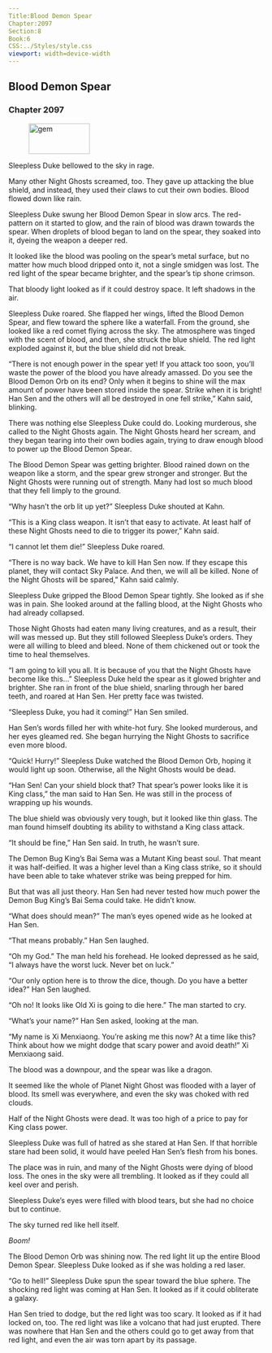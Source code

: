 ```yaml
---
Title:Blood Demon Spear 
Chapter:2097 
Section:8 
Book:6 
CSS:../Styles/style.css 
viewport: width=device-width
---
```

  
## Blood Demon Spear
### Chapter 2097
  
<figure>
	<img src="../Images/gem.gif" alt="gem" id="gem" width="120" height="60" />
</figure>
  

  
Sleepless Duke bellowed to the sky in rage.

Many other Night Ghosts screamed, too. They gave up attacking the blue shield, and instead, they used their claws to cut their own bodies. Blood flowed down like rain.

Sleepless Duke swung her Blood Demon Spear in slow arcs. The red-pattern on it started to glow, and the rain of blood was drawn towards the spear. When droplets of blood began to land on the spear, they soaked into it, dyeing the weapon a deeper red.

It looked like the blood was pooling on the spear’s metal surface, but no matter how much blood dripped onto it, not a single smidgen was lost. The red light of the spear became brighter, and the spear’s tip shone crimson.

That bloody light looked as if it could destroy space. It left shadows in the air.

Sleepless Duke roared. She flapped her wings, lifted the Blood Demon Spear, and flew toward the sphere like a waterfall. From the ground, she looked like a red comet flying across the sky. The atmosphere was tinged with the scent of blood, and then, she struck the blue shield. The red light exploded against it, but the blue shield did not break.

“There is not enough power in the spear yet! If you attack too soon, you’ll waste the power of the blood you have already amassed. Do you see the Blood Demon Orb on its end? Only when it begins to shine will the max amount of power have been stored inside the spear. Strike when it is bright! Han Sen and the others will all be destroyed in one fell strike,” Kahn said, blinking.

There was nothing else Sleepless Duke could do. Looking murderous, she called to the Night Ghosts again. The Night Ghosts heard her scream, and they began tearing into their own bodies again, trying to draw enough blood to power up the Blood Demon Spear.

The Blood Demon Spear was getting brighter. Blood rained down on the weapon like a storm, and the spear grew stronger and stronger. But the Night Ghosts were running out of strength. Many had lost so much blood that they fell limply to the ground.

“Why hasn’t the orb lit up yet?” Sleepless Duke shouted at Kahn.

“This is a King class weapon. It isn’t that easy to activate. At least half of these Night Ghosts need to die to trigger its power,” Kahn said.

“I cannot let them die!” Sleepless Duke roared.

“There is no way back. We have to kill Han Sen now. If they escape this planet, they will contact Sky Palace. And then, we will all be killed. None of the Night Ghosts will be spared,” Kahn said calmly.

Sleepless Duke gripped the Blood Demon Spear tightly. She looked as if she was in pain. She looked around at the falling blood, at the Night Ghosts who had already collapsed.

Those Night Ghosts had eaten many living creatures, and as a result, their will was messed up. But they still followed Sleepless Duke’s orders. They were all willing to bleed and bleed. None of them chickened out or took the time to heal themselves.

“I am going to kill you all. It is because of you that the Night Ghosts have become like this…” Sleepless Duke held the spear as it glowed brighter and brighter. She ran in front of the blue shield, snarling through her bared teeth, and roared at Han Sen. Her pretty face was twisted.

“Sleepless Duke, you had it coming!” Han Sen smiled.

Han Sen’s words filled her with white-hot fury. She looked murderous, and her eyes gleamed red. She began hurrying the Night Ghosts to sacrifice even more blood.

“Quick! Hurry!” Sleepless Duke watched the Blood Demon Orb, hoping it would light up soon. Otherwise, all the Night Ghosts would be dead.

“Han Sen! Can your shield block that? That spear’s power looks like it is King class,” the man said to Han Sen. He was still in the process of wrapping up his wounds.

The blue shield was obviously very tough, but it looked like thin glass. The man found himself doubting its ability to withstand a King class attack.

“It should be fine,” Han Sen said. In truth, he wasn’t sure.

The Demon Bug King’s Bai Sema was a Mutant King beast soul. That meant it was half-deified. It was a higher level than a King class strike, so it should have been able to take whatever strike was being prepped for him.

But that was all just theory. Han Sen had never tested how much power the Demon Bug King’s Bai Sema could take. He didn’t know.

“What does should mean?” The man’s eyes opened wide as he looked at Han Sen.

“That means probably.” Han Sen laughed.

“Oh my God.” The man held his forehead. He looked depressed as he said, “I always have the worst luck. Never bet on luck.”

“Our only option here is to throw the dice, though. Do you have a better idea?” Han Sen laughed.

“Oh no! It looks like Old Xi is going to die here.” The man started to cry.

“What’s your name?” Han Sen asked, looking at the man.

“My name is Xi Menxiaong. You’re asking me this now? At a time like this? Think about how we might dodge that scary power and avoid death!” Xi Menxiaong said.

The blood was a downpour, and the spear was like a dragon.

It seemed like the whole of Planet Night Ghost was flooded with a layer of blood. Its smell was everywhere, and even the sky was choked with red clouds.

Half of the Night Ghosts were dead. It was too high of a price to pay for King class power.

Sleepless Duke was full of hatred as she stared at Han Sen. If that horrible stare had been solid, it would have peeled Han Sen’s flesh from his bones.

The place was in ruin, and many of the Night Ghosts were dying of blood loss. The ones in the sky were all trembling. It looked as if they could all keel over and perish.

Sleepless Duke’s eyes were filled with blood tears, but she had no choice but to continue.

The sky turned red like hell itself.

*Boom!*

The Blood Demon Orb was shining now. The red light lit up the entire Blood Demon Spear. Sleepless Duke looked as if she was holding a red laser.

“Go to hell!” Sleepless Duke spun the spear toward the blue sphere. The shocking red light was coming at Han Sen. It looked as if it could obliterate a galaxy.

Han Sen tried to dodge, but the red light was too scary. It looked as if it had locked on, too. The red light was like a volcano that had just erupted. There was nowhere that Han Sen and the others could go to get away from that red light, and even the air was torn apart by its passage.